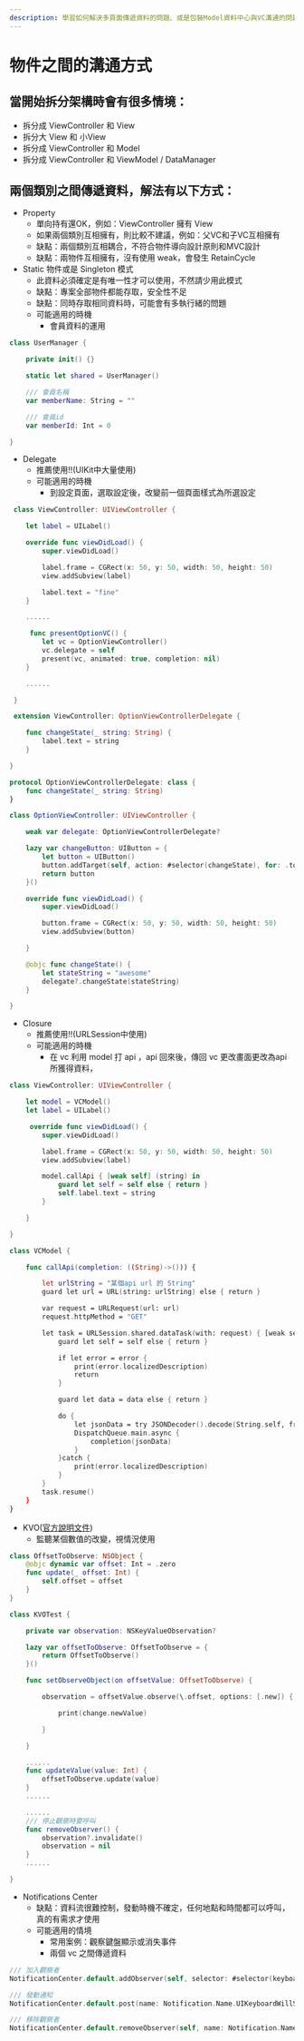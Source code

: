 ```yaml
---
description: 學習如何解決多頁面傳遞資料的問題、或是包裝Model資料中心與VC溝通的問題。
---
```


# 物件之間的溝通方式

## 當開始拆分架構時會有很多情境：

* 拆分成 ViewController 和 View
* 拆分大 View 和 小View
* 拆分成 ViewController 和 Model
* 拆分成 ViewController 和 ViewModel / DataManager

## 兩個類別之間傳遞資料，解法有以下方式：

* Property
  * 單向持有還OK，例如：ViewController 擁有 View
  * 如果兩個類別互相擁有，則比較不建議，例如：父VC和子VC互相擁有
  * 缺點：兩個類別互相耦合，不符合物件導向設計原則和MVC設計
  * 缺點：兩物件互相擁有，沒有使用 weak，會發生 RetainCycle
* Static 物件或是 Singleton 模式
  * 此資料必須確定是有唯一性才可以使用，不然請少用此模式
  * 缺點：專案全部物件都能存取，安全性不足
  * 缺點：同時存取相同資料時，可能會有多執行緒的問題
  * 可能適用的時機
    * 會員資料的運用

```swift
class UserManager {

    private init() {}

    static let shared = UserManager()

    /// 會員名稱
    var memberName: String = ""

    /// 會員id
    var memberId: Int = 0

}
```

* Delegate
  * 推薦使用!!\(UIKit中大量使用\)
  * 可能適用的時機
    * 到設定頁面，選取設定後，改變前一個頁面樣式為所選設定 

```swift
 class ViewController: UIViewController {

    let label = UILabel()

    override func viewDidLoad() {
        super.viewDidLoad()

        label.frame = CGRect(x: 50, y: 50, width: 50, height: 50)
        view.addSubview(label)

        label.text = "fine"
    }

    ......

     func presentOptionVC() {
        let vc = OptionViewController()
        vc.delegate = self
        present(vc, animated: true, completion: nil)
    }

    ......

 }

 extension ViewController: OptionViewControllerDelegate {

    func changeState(_ string: String) {
        label.text = string
    }

}
```

```swift
protocol OptionViewControllerDelegate: class {
    func changeState(_ string: String)
}

class OptionViewController: UIViewController {

    weak var delegate: OptionViewControllerDelegate?

    lazy var changeButton: UIButton = {
        let button = UIButton()
        button.addTarget(self, action: #selector(changeState), for: .touchUpInside)
        return button
    }()

    override func viewDidLoad() {
        super.viewDidLoad()

        button.frame = CGRect(x: 50, y: 50, width: 50, height: 50)
        view.addSubview(button)

    }

    @objc func changeState() {
        let stateString = "awesome"
        delegate?.changeState(stateString)
    }

}
```

* Closure
  * 推薦使用!!\(URLSession中使用\)
  * 可能適用的時機
    * 在 vc 利用 model 打 api ，api 回來後，傳回 vc 更改畫面更改為api所獲得資料， 

```swift
class ViewController: UIViewController {

    let model = VCModel()
    let label = UILabel()

     override func viewDidLoad() {
        super.viewDidLoad()

        label.frame = CGRect(x: 50, y: 50, width: 50, height: 50)
        view.addSubview(label)

        model.callApi { [weak self] (string) in
            guard let self = self else { return }
            self.label.text = string
        }

    }

}
```

```swift
class VCModel {

    func callApi(completion: ((String)->())) {

        let urlString = "某個api url 的 String"
        guard let url = URL(string: urlString) else { return }

        var request = URLRequest(url: url)
        request.httpMethod = "GET"

        let task = URLSession.shared.dataTask(with: request) { [weak self] (data, response, error) in
            guard let self = self else { return }

            if let error = error {
                print(error.localizedDescription)
                return
            }

            guard let data = data else { return }

            do {
                let jsonData = try JSONDecoder().decode(String.self, from: data)
                DispatchQueue.main.async {
                    completion(jsonData)
                }
            }catch {
                print(error.localizedDescription)
            }
        }
        task.resume()
    }
}
```

* KVO\([官方說明文件](https://developer.apple.com/documentation/swift/cocoa_design_patterns/using_key-value_observing_in_swift)\)
  * 監聽某個數值的改變，視情況使用

```swift
class OffsetToObserve: NSObject {
    @objc dynamic var offset: Int = .zero
    func update(_ offset: Int) {
        self.offset = offset
    }
}
```

```swift
class KVOTest {

    private var observation: NSKeyValueObservation?

    lazy var offsetToObserve: OffsetToObserve = {
        return OffsetToObserve()
    }()

    func setObserveObject(on offsetValue: OffsetToObserve) {

        observation = offsetValue.observe(\.offset, options: [.new]) { (object, change) in

            print(change.newValue)

        }

    }

    ......
    func updateValue(value: Int) {
        offsetToObserve.update(value)
    }
    ......   

    ......
    /// 停止觀察時要呼叫
    func removeObserver() {
        observation?.invalidate()
        observation = nil
    }
    ......   

}
```

* Notifications Center
  * 缺點：資料流很難控制，發動時機不確定，任何地點和時間都可以呼叫，真的有需求才使用
  * 可能適用的情境
    * 常用案例：觀察鍵盤顯示或消失事件
    * 兩個 vc 之間傳遞資料

```swift
/// 加入觀察者
NotificationCenter.default.addObserver(self, selector: #selector(keyboardWillBeShown(note:)), name: Notification.Name.UIKeyboardWillShow, object: nil)

/// 發動通知
NotificationCenter.default.post(name: Notification.Name.UIKeyboardWillShow, object: nil, userInfo: userInfo)

/// 移除觀察者
NotificationCenter.default.removeObserver(self, name: Notification.Name.UIKeyboardWillShow, object: nil)
```

